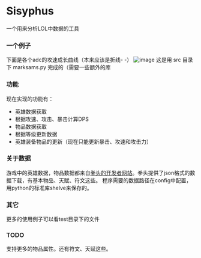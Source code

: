 # Sisyphus
一个用来分析LOL中数据的工具
### 一个例子
下面是各个adc的攻速成长曲线（本来应该是折线- -）
![image](https://github.com/lezhiii/Sisyphus/blob/master/adc%E5%88%9D%E5%A7%8B%E6%94%BB%E9%80%9F.png)
这是用 src 目录下 marksams.py 完成的（需要一些额外的库
### 功能
现在实现的功能有：
* 英雄数据获取
* 根据攻速、攻击、暴击计算DPS
* 物品数据获取
* 根据等级更新数据
* 英雄装备物品的更新（现在只能更新暴击、攻速和攻击力）

### 关于数据
游戏中的英雄数据，物品数据都来自[拳头的开发者网站](https://developer.riotgames.com/)。拳头提供了json格式的数据下载，有基本物品、天赋、符文这些。
程序需要的数据路径在config中配置，用python的标准库shelve来保存的。
### 其它
更多的使用例子可以看test目录下的文件
### TODO
支持更多的物品属性。还有符文、天赋这些。
